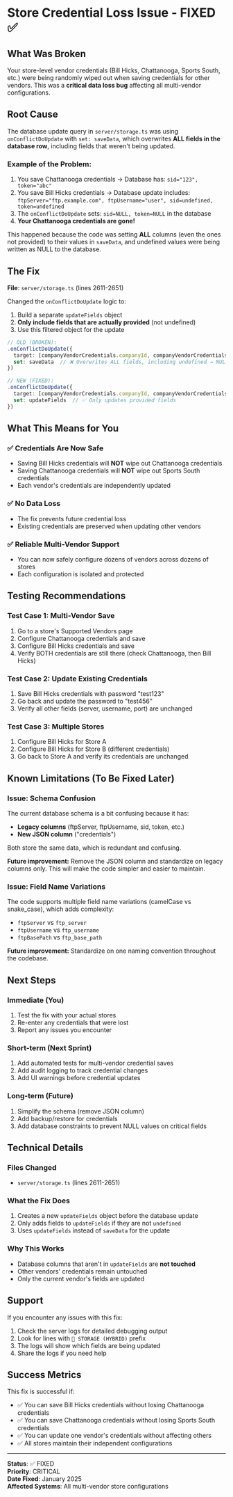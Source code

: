# Store Credential Loss Issue - FIXED ✅

## What Was Broken

Your store-level vendor credentials (Bill Hicks, Chattanooga, Sports South, etc.) were being randomly wiped out when saving credentials for other vendors. This was a **critical data loss bug** affecting all multi-vendor configurations.

## Root Cause

The database update query in `server/storage.ts` was using `onConflictDoUpdate` with `set: saveData`, which overwrites **ALL fields in the database row**, including fields that weren't being updated.

### Example of the Problem:

1. You save Chattanooga credentials → Database has: `sid="123", token="abc"`
2. You save Bill Hicks credentials → Database update includes: `ftpServer="ftp.example.com", ftpUsername="user", sid=undefined, token=undefined`
3. The `onConflictDoUpdate` sets: `sid=NULL, token=NULL` in the database
4. **Your Chattanooga credentials are gone!**

This happened because the code was setting **ALL** columns (even the ones not provided) to their values in `saveData`, and undefined values were being written as NULL to the database.

## The Fix

**File**: `server/storage.ts` (lines 2611-2651)

Changed the `onConflictDoUpdate` logic to:
1. Build a separate `updateFields` object
2. **Only include fields that are actually provided** (not undefined)
3. Use this filtered object for the update

```typescript
// OLD (BROKEN):
.onConflictDoUpdate({
  target: [companyVendorCredentials.companyId, companyVendorCredentials.supportedVendorId],
  set: saveData  // ❌ Overwrites ALL fields, including undefined → NULL
})

// NEW (FIXED):
.onConflictDoUpdate({
  target: [companyVendorCredentials.companyId, companyVendorCredentials.supportedVendorId],
  set: updateFields  // ✅ Only updates provided fields
})
```

## What This Means for You

### ✅ Credentials Are Now Safe

- Saving Bill Hicks credentials will **NOT** wipe out Chattanooga credentials
- Saving Chattanooga credentials will **NOT** wipe out Sports South credentials
- Each vendor's credentials are independently updated

### ✅ No Data Loss

- The fix prevents future credential loss
- Existing credentials are preserved when updating other vendors

### ✅ Reliable Multi-Vendor Support

- You can now safely configure dozens of vendors across dozens of stores
- Each configuration is isolated and protected

## Testing Recommendations

### Test Case 1: Multi-Vendor Save
1. Go to a store's Supported Vendors page
2. Configure Chattanooga credentials and save
3. Configure Bill Hicks credentials and save
4. Verify BOTH credentials are still there (check Chattanooga, then Bill Hicks)

### Test Case 2: Update Existing Credentials
1. Save Bill Hicks credentials with password "test123"
2. Go back and update the password to "test456"
3. Verify all other fields (server, username, port) are unchanged

### Test Case 3: Multiple Stores
1. Configure Bill Hicks for Store A
2. Configure Bill Hicks for Store B (different credentials)
3. Go back to Store A and verify its credentials are unchanged

## Known Limitations (To Be Fixed Later)

### Issue: Schema Confusion

The current database schema is a bit confusing because it has:
- **Legacy columns** (ftpServer, ftpUsername, sid, token, etc.)
- **New JSON column** ("credentials")

Both store the same data, which is redundant and confusing. 

**Future improvement:** Remove the JSON column and standardize on legacy columns only. This will make the code simpler and easier to maintain.

### Issue: Field Name Variations

The code supports multiple field name variations (camelCase vs snake_case), which adds complexity:
- `ftpServer` vs `ftp_server`
- `ftpUsername` vs `ftp_username`
- `ftpBasePath` vs `ftp_base_path`

**Future improvement:** Standardize on one naming convention throughout the codebase.

## Next Steps

### Immediate (You)
1. Test the fix with your actual stores
2. Re-enter any credentials that were lost
3. Report any issues you encounter

### Short-term (Next Sprint)
1. Add automated tests for multi-vendor credential saves
2. Add audit logging to track credential changes
3. Add UI warnings before credential updates

### Long-term (Future)
1. Simplify the schema (remove JSON column)
2. Add backup/restore for credentials
3. Add database constraints to prevent NULL values on critical fields

## Technical Details

### Files Changed
- `server/storage.ts` (lines 2611-2651)

### What the Fix Does
1. Creates a new `updateFields` object before the database update
2. Only adds fields to `updateFields` if they are not `undefined`
3. Uses `updateFields` instead of `saveData` for the update

### Why This Works
- Database columns that aren't in `updateFields` are **not touched**
- Other vendors' credentials remain untouched
- Only the current vendor's fields are updated

## Support

If you encounter any issues with this fix:

1. Check the server logs for detailed debugging output
2. Look for lines with `💾 STORAGE (HYBRID)` prefix
3. The logs will show which fields are being updated
4. Share the logs if you need help

## Success Metrics

This fix is successful if:
- ✅ You can save Bill Hicks credentials without losing Chattanooga credentials
- ✅ You can save Chattanooga credentials without losing Sports South credentials  
- ✅ You can update one vendor's credentials without affecting others
- ✅ All stores maintain their independent configurations

---

**Status**: ✅ FIXED  
**Priority**: CRITICAL  
**Date Fixed**: January 2025  
**Affected Systems**: All multi-vendor store configurations











